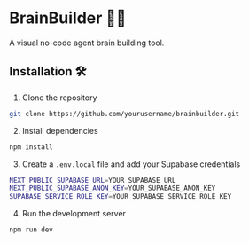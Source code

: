 # BrainBuilder 🧠🤖

A visual no-code agent brain building tool.

## Installation 🛠️

1. Clone the repository

```bash
git clone https://github.com/yourusername/brainbuilder.git
```

2. Install dependencies

```bash
npm install
```

3. Create a `.env.local` file and add your Supabase credentials

```bash
NEXT_PUBLIC_SUPABASE_URL=YOUR_SUPABASE_URL
NEXT_PUBLIC_SUPABASE_ANON_KEY=YOUR_SUPABASE_ANON_KEY
SUPABASE_SERVICE_ROLE_KEY=YOUR_SUPABASE_SERVICE_ROLE_KEY
```

4. Run the development server

```bash
npm run dev
```

